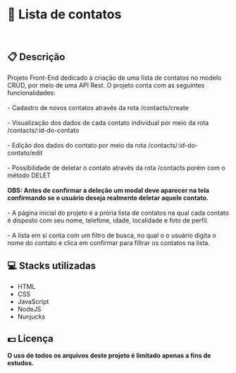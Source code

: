 <h1>📘 Lista de contatos</h1>
<br>

<h2>📋 Descrição</h2>
<p>
  Projeto Front-End dedicado à criação de uma lista de contatos no modelo CRUD, por meio de uma API Rest. O projeto conta com as seguintes funcionalidades:
  <br>
  <br> - Cadastro de novos contatos através da rota /contacts/create
  <br>
  <br> - Visualização dos dados de cada contato individual por meio da rota /contacts/:id-do-contato
  <br>
  <br> - Edição dos dados do contato por meio da rota /contacts/:id-do-contato/edit
  <br>
  <br> - Possibilidade de deletar o contato através da rota /contacts porém com o método DELET
  <br>
  <br> <b>OBS: Antes de confirmar a deleção um modal deve aparecer na tela confirmando se o usuário deseja
    realmente deletar aquele contato.</b>
  <br>
  <br> - A página inicial do projeto é a prória lista de contatos na qual cada contato é disposto com seu nome, telefone, idade, localidade e foto de perfil.
  <br>
  <br> - A lista em si conta com um filtro de busca, no qual o o usuário digita o nome do contato e clica em confirmar para filtrar os contatos na lista.
<p>


<h2> 💻 Stacks utilizadas</h2>
<ul>
  <li>HTML</li>
  <li>CSS</li>
  <li>JavaScript</li>
  <li>NodeJS</li>
  <li>Nunjucks</li>
</ul>
 
<h2> 💵 Licença</h2>
<p><b>O uso de todos os arquivos deste projeto é limitado apenas a fins de estudos.<b></p>
